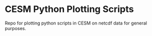# CESM Python Plotting Scripts
Repo for plotting python scripts in CESM on netcdf data for general purposes.
